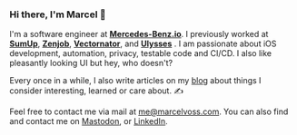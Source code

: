 ### Hi there, I'm Marcel 👋

I'm a software engineer at [**Mercedes-Benz.io**](https://mercedes-benz.io). I previously worked at [**SumUp**](https://sumup.com), [**Zenjob**](https://www.zenjob.de), [**Vectornator**](https://www.vectornator.io), and [**Ulysses**](https://ulysses.app) . I am passionate about iOS development, automation, privacy, testable code and CI/CD. I also like pleasantly looking UI but hey, who doesn't? 

Every once in a while, I also write articles on my [blog](https://marcelvoss.com/posts) about things I consider interesting, learned or care about. ✍️

Feel free to contact me via mail at [me@marcelvoss.com](mailto:me@marcelvoss.com). You can also find and contact me on <a rel="me" href="https://chaos.social/@marcelvoss">Mastodon</a>, or [LinkedIn](https://www.linkedin.com/in/marcel-voss-80679389/).

